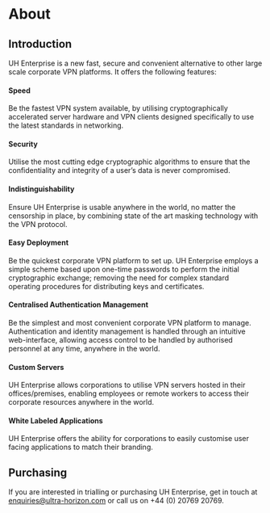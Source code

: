 # About

## Introduction

UH Enterprise is a new fast, secure and convenient alternative to other large scale corporate VPN platforms. It offers the following features:

#### Speed
Be the fastest VPN system available, by utilising cryptographically accelerated server hardware and VPN clients designed specifically to use the latest standards in networking.

#### Security
Utilise the most cutting edge cryptographic algorithms to ensure that the confidentiality and integrity of a user’s data is never compromised.

#### Indistinguishability
Ensure UH Enterprise is usable anywhere in the world, no matter the censorship in place, by combining state of the art masking technology with the VPN protocol.

#### Easy Deployment
Be the quickest corporate VPN platform to set up. UH Enterprise employs a simple scheme based upon one-time passwords to perform the initial cryptographic exchange; removing the need for complex standard operating procedures for distributing keys and certificates.

#### Centralised Authentication Management
Be the simplest and most convenient corporate VPN platform to manage. Authentication and identity management is handled through an intuitive web-interface, allowing access control to be handled by authorised personnel at any time, anywhere in the world.

#### Custom Servers
UH Enterprise allows corporations to utilise VPN servers hosted in their offices/premises, enabling employees or remote workers to access their corporate resources anywhere in the world.

#### White Labeled Applications
UH Enterprise offers the ability for corporations to easily customise user facing applications to match their branding.

## Purchasing

If you are interested in trialling or purchasing UH Enterprise, get in touch at [enquiries@ultra-horizon.com](mailto:enquiries@ultra-horizon.com) or call us on +44 (0) 20769 20769.
